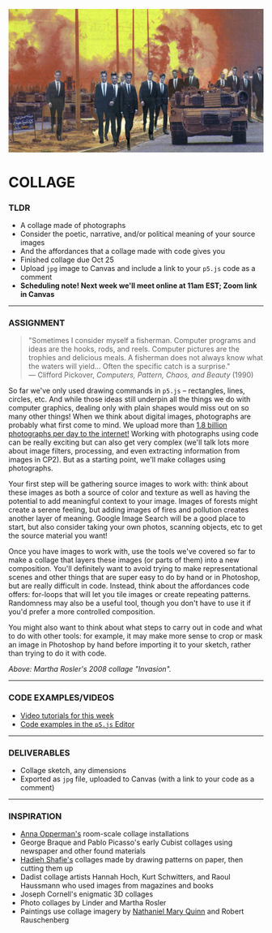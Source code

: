 ![Martha Rosler's 2008 collage "Invasion"](https://raw.githubusercontent.com/jeffThompson/CreativeProgramming1/master/Week06_Collage/Images/MarthaRosler/Invasion-2008.jpg)

# COLLAGE  

### TLDR  
* A collage made of photographs  
* Consider the poetic, narrative, and/or political meaning of your source images  
* And the affordances that a collage made with code gives you  
* Finished collage due Oct 25  
* Upload `jpg` image to Canvas and include a link to your `p5.js` code as a comment  
* **Scheduling note! Next week we'll meet online at 11am EST; Zoom link in Canvas**  

***

### ASSIGNMENT  
>"Sometimes I consider myself a fisherman. Computer programs and ideas are the hooks, rods, and reels. Computer pictures are the trophies and delicious meals. A fisherman does not always know what the waters will yield... Often the specific catch is a surprise."  
>— Clifford Pickover, *Computers, Pattern, Chaos, and Beauty* (1990)

So far we've only used drawing commands in `p5.js` – rectangles, lines, circles, etc. And while those ideas still underpin all the things we do with computer graphics, dealing only with plain shapes would miss out on so many other things! When we think about digital images, photographs are probably what first come to mind. We upload more than [1.8 billion photographs per day to the internet!](https://www.theatlantic.com/technology/archive/2015/11/how-many-photographs-of-you-are-out-there-in-the-world/413389/) Working with photographs using code can be really exciting but can also get very complex (we'll talk lots more about image filters, processing, and even extracting information from images in CP2). But as a starting point, we'll make collages using photographs.

Your first step will be gathering source images to work with: think about these images as both a source of color and texture as well as having the potential to add meaningful context to your image. Images of forests might create a serene feeling, but adding images of fires and pollution creates another layer of meaning. Google Image Search will be a good place to start, but also consider taking your own photos, scanning objects, etc to get the source material you want!

Once you have images to work with, use the tools we've covered so far to make a collage that layers these images (or parts of them) into a new composition. You'll definitely want to avoid trying to make representational scenes and other things that are super easy to do by hand or in Photoshop, but are really difficult in code. Instead, think about the affordances code offers: for-loops that will let you tile images or create repeating patterns. Randomness may also be a useful tool, though you don't have to use it if you'd prefer a more controlled composition.

You might also want to think about what steps to carry out in code and what to do with other tools: for example, it may make more sense to crop or mask an image in Photoshop by hand before importing it to your sketch, rather than trying to do it with code.

*Above: Martha Rosler's 2008 collage "Invasion".*  

***

### CODE EXAMPLES/VIDEOS  
* [Video tutorials for this week](https://www.youtube.com/playlist?list=PLsGCUnpinsDlrapHXuwccfswRIn7Z3Vm2)  
* [Code examples in the `p5.js` Editor](https://editor.p5js.org/jeffThompson/collections/cxwmrzuLr)  

***

### DELIVERABLES  
* Collage sketch, any dimensions  
* Exported as `jpg` file, uploaded to Canvas (with a link to your code as a comment)  

***

### INSPIRATION  
* [Anna Opperman's](https://www.artnews.com/art-in-america/aia-reviews/anna-oppermann-surreal-still-lifes-perceptions-domestic-sphere-62724) room-scale collage installations  
* George Braque and Pablo Picasso's early Cubist collages using newspaper and other found materials  
* [Hadieh Shafie's](https://www.hadiehshafie.com) collages made by drawing patterns on paper, then cutting them up  
* Dadist collage artists Hannah Hoch, Kurt Schwitters, and Raoul Haussmann who used images from magazines and books  
* Joseph Cornell's enigmatic 3D collages  
* Photo collages by Linder and Martha Rosler  
* Paintings use collage imagery by [Nathaniel Mary Quinn](https://gagosian.com/artists/nathaniel-mary-quinn) and Robert Rauschenberg  


